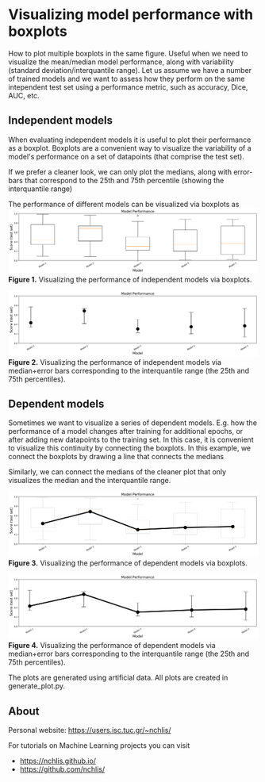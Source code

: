 
# Visualizing model performance with boxplots
How to plot multiple boxplots in the same figure. Useful when we need to visualize the mean/median model performance, along with variability (standard deviation/interquantile range).
Let us assume we have a number of trained models and we want to assess how they perform
on the same intependent test set using a performance metric, such as accuracy, Dice, AUC, etc.

## Independent models
When evaluating independent models it is useful to plot their performance as a 
boxplot. Boxplots are a convenient way to visualize the variability of a model's
performance on a set of datapoints (that comprise the test set).

If we prefer a cleaner look, we can only plot the medians, along with error-bars
that correspond to the 25th and 75th percentile (showing the interquantile range)

The performance of different models can be visualized via boxplots as
![](model_boxplots.png)
**Figure 1.** Visualizing the performance of independent models via boxplots.

![](model_errorbars.png)
**Figure 2.** Visualizing the performance of independent models via median+error bars corresponding to the interquantile range (the 25th and 75th percentiles).

## Dependent models
Sometimes we want to visualize a series of dependent models. E.g. how the performance
of a model changes after training for additional epochs, or after adding new datapoints
to the training set. In this case, it is convenient to visualize this continuity
by connecting the boxplots. In this example, we connect the boxplots by drawing a 
line that connects the medians

Similarly, we can connect the medians of the cleaner plot that only visualizes
the median and the interquantile range.

![](model_boxplots_connected.png)
**Figure 3.** Visualizing the performance of dependent models via boxplots.

![](model_errorbars_connected.png)
**Figure 4.** Visualizing the performance of dependent models via median+error bars corresponding to the interquantile range (the 25th and 75th percentiles).

The plots are generated using artificial data. All plots are created in generate_plot.py.

## About
Personal website: https://users.isc.tuc.gr/~nchlis/

For tutorials on Machine Learning projects you can visit
- https://nchlis.github.io/
- https://github.com/nchlis/

